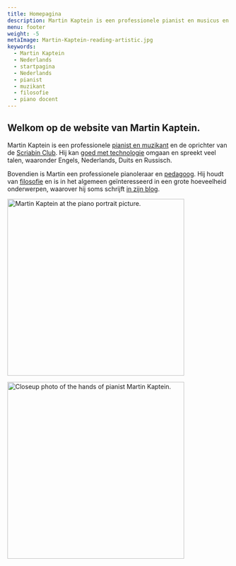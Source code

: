 ```yaml
---
title: Homepagina
description: Martin Kaptein is een professionele pianist en musicus en de oprichter van de Scriabin Club. Martin is een professionele pianoleraar en onderwijzer. Martin spreekt veel talen en heeft veel ervaring op het gebied van informatica.
menu: footer
weight: -5
metaImage: Martin-Kaptein-reading-artistic.jpg
keywords:
  - Martin Kaptein
  - Nederlands
  - startpagina
  - Nederlands
  - pianist
  - muzikant
  - filosofie
  - piano docent
---
```


## Welkom op de website van Martin Kaptein.

Martin Kaptein is een professionele [pianist en muzikant](/nl/muziek/) en de oprichter van de [Scriabin Club](https://scriabinclub.com/nl/).
Hij kan [goed met technologie](/nl/technologie/) omgaan en spreekt veel talen, waaronder Engels, Nederlands, Duits en Russisch.

Bovendien is Martin een professionele pianoleraar en [pedagoog](/nl/service/theory/).
Hij houdt van [filosofie](/tao/) en is in het algemeen geïnteresseerd in een grote hoeveelheid onderwerpen, waarover hij soms schrijft [in zijn blog](/blog/).

<img style="display:inline-block; margin-right: 2em; margin-bottom: 1em;" alt="Martin Kaptein at the piano portrait picture." src="/images/Martin-Kaptein-at-piano-sq.jpg" width="400" height="400"/>
<img style="display:inline-block; margin-right: 2em; margin-bottom: 1em;" alt="Closeup photo of the hands of pianist Martin Kaptein." src="/images/hands-pianist-closeup-sq.jpg" width="400" height="400" />

